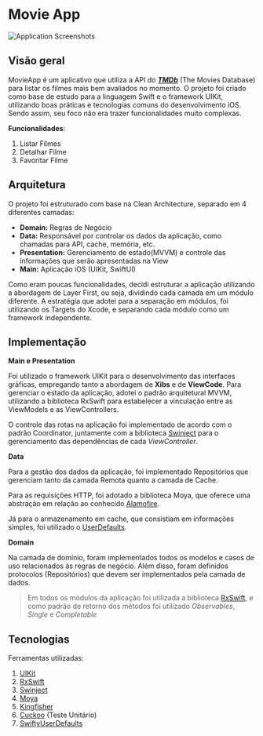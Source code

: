 
# Movie App
![Application Screenshots](https://github.com/Dsribass/movie-app-swift/assets/68345989/5648e5ff-55ce-4edc-a3e9-c4679b124b88)

## Visão geral
MovieApp é um aplicativo que utiliza a API do [_**TMDb**_](https://www.themoviedb.org/) (The Movies Database) para listar os filmes mais bem avaliados no momento. O projeto foi criado como base de estudo para a linguagem Swift e o framework UIKit, utilizando boas práticas e tecnologias comuns do desenvolvimento iOS. Sendo assim, seu foco não era trazer funcionalidades muito complexas.

**Funcionalidades**:

1.  Listar Filmes
2.  Detalhar Filme
3.  Favoritar Filme

## Arquitetura

O projeto foi estruturado com base na Clean Architecture, separado em 4 diferentes camadas:

-   **Domain:** Regras de Negócio
-   **Data:** Responsável por controlar os dados da aplicação, como chamadas para API, cache, memória, etc.
-   **Presentation:** Gerenciamento de estado(MVVM) e controle das informações que serão apresentadas na View
-   **Main:** Aplicação iOS (UIKit, SwiftUI)

Como eram poucas funcionalidades, decidi estruturar a aplicação utilizando a abordagem de Layer First, ou seja, dividindo cada camada em um módulo diferente. A estratégia que adotei para a separação em módulos, foi utilizando os Targets do Xcode, e separando cada módulo como um framework independente.

## Implementação

**Main e Presentation**

Foi utilizado o framework UIKit para o desenvolvimento das interfaces gráficas, empregando tanto a abordagem de **Xibs** e de **ViewCode**. Para gerenciar o estado da aplicação, adotei o padrão arquitetural MVVM, utilizando a biblioteca RxSwift para estabelecer a vinculação entre as ViewModels e as ViewControllers.

O controle das rotas na aplicação foi implementado de acordo com o padrão Coordinator, juntamente com a biblioteca [Swinject](https://github.com/Swinject/Swinject) para o gerenciamento das dependências de cada _ViewController_.

**************Data**************

Para a gestão dos dados da aplicação, foi implementado Repositórios que gerenciam tanto da camada Remota quanto a camada de Cache.

Para as requisições HTTP, foi adotado a biblioteca Moya, que oferece uma abstração em relação ao conhecido [Alamofire](https://github.com/Alamofire/Alamofire).

Já para o armazenamento em cache, que consistiam em informações simples, foi utilizado o [UserDefaults](https://developer.apple.com/documentation/foundation/userdefaults).

**Domain**

Na camada de domínio, foram implementados todos os modelos e casos de uso relacionados às regras de negócio. Além disso, foram definidos protocolos (Repositórios) que devem ser implementados pela camada de dados.

> Em todos os módulos da aplicação foi utilizada a biblioteca [RxSwift](https://github.com/ReactiveX/RxSwift), e como padrão de retorno dos métodos foi utilizado _Observables_, _Single_ e _Completable_

## Tecnologias 
Ferramentas utilizadas:
1. [UIKit](https://developer.apple.com/documentation/uikit)
2. [RxSwift](https://github.com/ReactiveX/RxSwift)
3. [Swinject](https://github.com/Swinject/Swinject)
5. [Moya](https://github.com/Moya/Moya)
6. [Kingfisher](https://github.com/onevcat/Kingfisher)
7. [Cuckoo](https://github.com/Brightify/Cuckoo) (Teste Unitário)
8. [SwiftyUserDefaults](https://github.com/sunshinejr/SwiftyUserDefaults)
